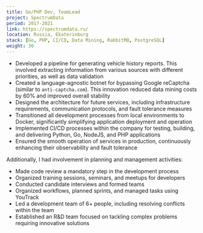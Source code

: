 ```yaml
---
title: Go/PHP Dev, TeamLead
project: SpectrumData
period: 2017-2021
link: https://spectrumdata.ru/
location: Russia, Ekaterinburg
stack: [Go, PHP, CI/CD, Data Mining, RabbitMQ, PostgreSQL]
weight: 30
---
```


- Developed a pipeline for generating vehicle history reports. This involved extracting information from various sources with different priorities, as well as data validation
- Created a language-agnostic botnet for bypassing Google reCaptcha (similar to `anti-captcha.com`). This innovation reduced data mining costs by 60% and improved overall stability
- Designed the architecture for future services, including infrastructure requirements, communication protocols, and fault tolerance measures
- Transitioned all development processes from local environments to Docker, significantly simplifying application deployment and operation
- Implemented CI/CD processes within the company for testing, building, and delivering Python, Go, NodeJS, and PHP applications
- Ensured the smooth operation of services in production, continuously enhancing their observability and fault tolerance

Additionally, I had involvement in planning and management activities:

- Made code review a mandatory step in the development process
- Organized training sessions, seminars, and meetups for developers
- Conducted candidate interviews and formed teams
- Organized workflows, planned sprints, and managed tasks using YouTrack
- Led a development team of 6+ people, including resolving conflicts within the team
- Established an R&D team focused on tackling complex problems requiring innovative solutions
